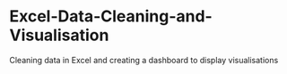 # Excel-Data-Cleaning-and-Visualisation
Cleaning data in Excel and creating a dashboard to display visualisations
